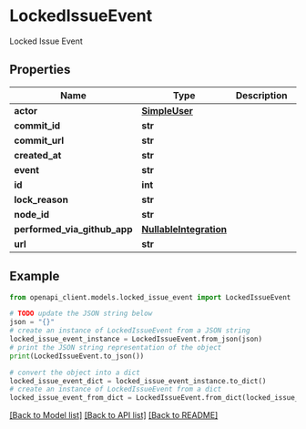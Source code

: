 # LockedIssueEvent

Locked Issue Event

## Properties

Name | Type | Description | Notes
------------ | ------------- | ------------- | -------------
**actor** | [**SimpleUser**](SimpleUser.md) |  | 
**commit_id** | **str** |  | 
**commit_url** | **str** |  | 
**created_at** | **str** |  | 
**event** | **str** |  | 
**id** | **int** |  | 
**lock_reason** | **str** |  | 
**node_id** | **str** |  | 
**performed_via_github_app** | [**NullableIntegration**](NullableIntegration.md) |  | 
**url** | **str** |  | 

## Example

```python
from openapi_client.models.locked_issue_event import LockedIssueEvent

# TODO update the JSON string below
json = "{}"
# create an instance of LockedIssueEvent from a JSON string
locked_issue_event_instance = LockedIssueEvent.from_json(json)
# print the JSON string representation of the object
print(LockedIssueEvent.to_json())

# convert the object into a dict
locked_issue_event_dict = locked_issue_event_instance.to_dict()
# create an instance of LockedIssueEvent from a dict
locked_issue_event_from_dict = LockedIssueEvent.from_dict(locked_issue_event_dict)
```
[[Back to Model list]](../README.md#documentation-for-models) [[Back to API list]](../README.md#documentation-for-api-endpoints) [[Back to README]](../README.md)


